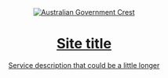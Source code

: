 <header class="au-grid au-header au-header--dark" role="banner">
  <div class="container-fluid">
    <div class="row">
      <div class="col-md-9">
        <a class="au-header__brand" href="#">
          <img class="au-header__brand-image" alt="Australian Government Crest" src="/assets/img/header-logo-agov.png">
          <div class="au-header__text">
            <h1 class="au-header__heading">Site title</h1>
            <div class="au-header__subline">
              Service description that could be a little longer
            </div>
          </div>
        </a>
      </div>
      <!-- <div class="col-md-3">Extras</div> -->
    </div>
  </div>
</header>
